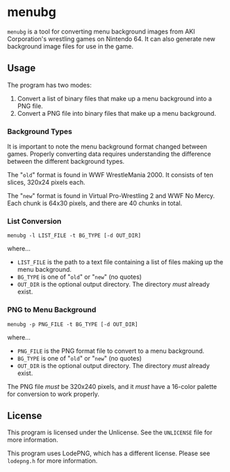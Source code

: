 # menubg
`menubg` is a tool for converting menu background images from AKI Corporation's
wrestling games on Nintendo 64. It can also generate new background image files
for use in the game.

## Usage
The program has two modes:
1) Convert a list of binary files that make up a menu background into a PNG file.
2) Convert a PNG file into binary files that make up a menu background.

### Background Types
It is important to note the menu background format changed between games.
Properly converting data requires understanding the difference between the
different background types.

The "`old`" format is found in WWF WrestleMania 2000. It consists of ten
slices, 320x24 pixels each.

The "`new`" format is found in Virtual Pro-Wrestling 2 and WWF No Mercy.
Each chunk is 64x30 pixels, and there are 40 chunks in total.

### List Conversion
`menubg -l LIST_FILE -t BG_TYPE [-d OUT_DIR]`

where...
- `LIST_FILE` is the path to a text file containing a list of files making up the menu background.
- `BG_TYPE` is one of "`old`" or "`new`" (no quotes)
- `OUT_DIR` is the optional output directory. The directory *must* already exist.

### PNG to Menu Background
`menubg -p PNG_FILE -t BG_TYPE [-d OUT_DIR]`

where...
- `PNG_FILE` is the PNG format file to convert to a menu background.
- `BG_TYPE` is one of "`old`" or "`new`" (no quotes)
- `OUT_DIR` is the optional output directory. The directory *must* already exist.

The PNG file *must* be 320x240 pixels, and it *must* have a 16-color palette for
conversion to work properly.

## License
This program is licensed under the Unlicense. See the `UNLICENSE` file for more information.

This program uses LodePNG, which has a different license. Please see `lodepng.h` for more information.
